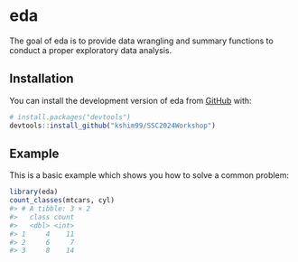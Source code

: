 
<!-- README.md is generated from README.Rmd. Please edit that file -->

# eda

<!-- badges: start -->
<!-- badges: end -->

The goal of eda is to provide data wrangling and summary functions to
conduct a proper exploratory data analysis.

## Installation

You can install the development version of eda from
[GitHub](https://github.com/kshim99/SSC2024Workshop) with:

``` r
# install.packages("devtools")
devtools::install_github("kshim99/SSC2024Workshop")
```

## Example

This is a basic example which shows you how to solve a common problem:

``` r
library(eda)
count_classes(mtcars, cyl)
#> # A tibble: 3 × 2
#>   class count
#>   <dbl> <int>
#> 1     4    11
#> 2     6     7
#> 3     8    14
```
